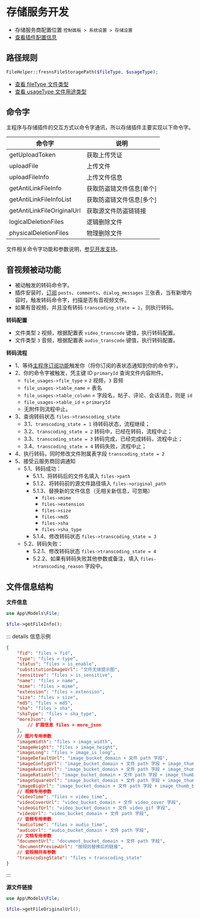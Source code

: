 # 存储服务开发

- 存储服务商配置位置 `控制面板 > 系统设置 > 存储设置`
- [查看插件配置信息](../../database/keyname/storage.md)

## 路径规则

```php
FileHelper::fresnsFileStoragePath($fileType, $usageType);
```

- [查看 fileType 文件类型](../../database/number.md#文件类型)
- [查看 usageType 文件用途类型](../../database/number.md#文件用途类型)

## 命令字

主程序与存储插件的交互方式以命令字通讯，所以存储插件主要实现以下命令字。

| 命令字 | 说明 |
| --- | --- |
| getUploadToken | 获取上传凭证 |
| uploadFile | 上传文件 |
| uploadFileInfo | 上传文件信息 |
| getAntiLinkFileInfo | 获取防盗链文件信息[单个] |
| getAntiLinkFileInfoList | 获取防盗链文件信息[多个] |
| getAntiLinkFileOriginalUrl | 获取源文件防盗链链接 |
| logicalDeletionFiles | 逻辑删除文件 |
| physicalDeletionFiles | 物理删除文件 |

文件相关命令字功能和参数说明，[参见开发支持](../../supports/cmd-word/file.md)。

## 音视频被动功能

- 被动触发的转码命令字。
- 插件安装时，[订阅](functions.md) `posts`、`comments`、`dialog_messages` 三张表，当有新增内容时，触发转码命令字，扫描是否有音视频文件。
- 如果有音视频，并且没有转码 `transcoding_state = 1`，则执行转码。

**转码配置**

- 文件类型 `2` 视频，根据配置表 `video_transcode` 键值，执行转码配置。
- 文件类型 `3` 音频，根据配置表 `audio_transcode` 键值，执行转码配置。

**转码流程**

- 1、等待[主程序订阅功能](functions.md)触发你（将你订阅的表状态通知到你的命令字）。
- 2、你的命令字被触发，凭主键 ID `primaryId` 查询文件内容附件。
    - `file_usages->file_type` = `2` 视频，`3` 音频
    - `file_usages->table_name` = 表名
    - `file_usages->table_column` = 字段名，帖子、评论、会话消息，则是 `id`
    - `file_usages->table_id` = `primaryId`
    - 无附件则流程中止。
- 3、查询转码状态 `files->transcoding_state`
    - 3.1、`transcoding_state = 1` 待转码状态，流程继续；
    - 3.2、`transcoding_state = 2` 转码中，已经在转码，流程中止；
    - 3.3、`transcoding_state = 3` 转码完成，已经完成转码，流程中止；
    - 3.4、`transcoding_state = 4` 转码失败，流程中止；
- 4、执行转码，同时修改文件附属表字段 `transcoding_state = 2`
- 5、接受云服务商回调通知
    - 5.1、转码成功：
        - 5.1.1、将转码后的文件名填入 `files->path`
        - 5.1.2、将转码前的源文件路径填入 `files->original_path`
        - 5.1.3、替换新的文件信息（无相关新信息，可忽略）
            - `files->mime`
            - `files->extension`
            - `files->size`
            - `files->md5`
            - `files->sha`
            - `files->sha_type`
        - 5.1.4、修改转码状态 `files->transcoding_state = 3`
    - 5.2、转码失败：
        - 5.2.1、修改转码状态 `files->transcoding_state = 4`
        - 5.2.2、如果有转码失败其他参数或备注，填入 `files->transcoding_reason` 字段中。

## 文件信息结构

**文件信息**

```php
use App\Models\File;

$file->getFileInfo();
```

::: details 信息示例
```json
{
    "fid": "files > fid",
    "type": "files > type",
    "status": "files > is_enable",
    "substitutionImageUrl": "文件无效提示图",
    "sensitive": "files > is_sensitive",
    "name": "files > name",
    "mime": "files > mime",
    "extension": "files > extension",
    "size": "files > size",
    "md5": "files > md5",
    "sha": "files > sha",
    "shaType": "files > sha_type",
    "moreJson": {
        // 扩展信息 files > more_json
    },
    // 图片专用参数
    "imageWidth": "files > image_width",
    "imageHeight": "files > image_height",
    "imageLong": "files > image_is_long",
    "imageDefaultUrl": "image_bucket_domain + 文件 path 字段",
    "imageConfigUrl": "image_bucket_domain + 文件 path 字段 + image_thumb_config",
    "imageAvatarUrl": "image_bucket_domain + 文件 path 字段 + image_thumb_avatar",
    "imageRatioUrl": "image_bucket_domain + 文件 path 字段 + image_thumb_ratio",
    "imageSquareUrl": "image_bucket_domain + 文件 path 字段 + image_thumb_square",
    "imageBigUrl": "image_bucket_domain + 文件 path 字段 + image_thumb_big",
    // 视频专用参数
    "videoTime": "files > video_time",
    "videoCoverUrl": "video_bucket_domain + 文件 video_cover 字段",
    "videoGifUrl": "video_bucket_domain + 文件 video_gif 字段",
    "videoUrl": "video_bucket_domain + 文件 path 字段",
    // 音频专用参数
    "audioTime": "files > audio_time",
    "audioUrl": "audio_bucket_domain + 文件 path 字段",
    // 文档专用参数
    "documentUrl": "document_bucket_domain + 文件 path 字段",
    "documentPreviewUrl": "按规则替换后的链接",
    // 音视频共有参数
    "transcodingState": "files > transcoding_state"
}
```
:::

**源文件链接**

```php
use App\Models\File;

$file->getFileOriginalUrl();
```

